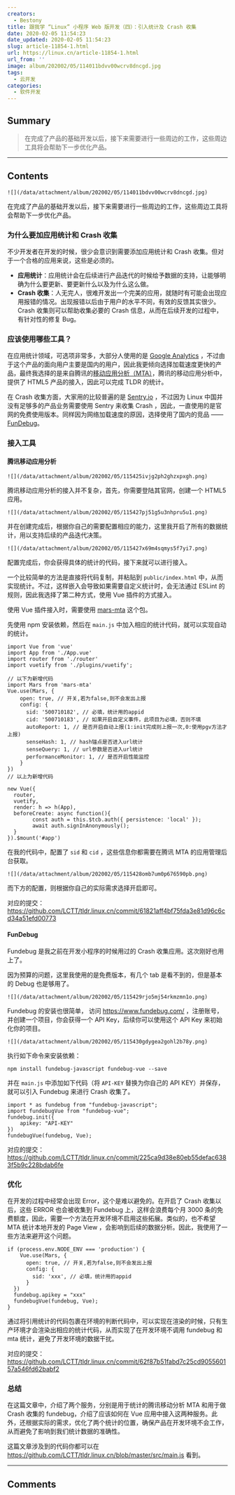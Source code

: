 ```yaml
---
creators:
  - Bestony
title: 跟我学 “Linux” 小程序 Web 版开发（四）：引入统计及 Crash 收集
date: 2020-02-05 11:54:23
date_updated: 2020-02-05 11:54:23
slug: article-11854-1.html
url: https://linux.cn/article-11854-1.html
url_from: ''
image: album/202002/05/114011bdvv00wcrv8dncgd.jpg
tags:
  - 云开发
categories:
  - 软件开发
---
```


## Summary

> 在完成了产品的基础开发以后，接下来需要进行一些周边的工作，这些周边工具将会帮助下一步优化产品。

***

<!-- more -->

## Contents

`![](/data/attachment/album/202002/05/114011bdvv00wcrv8dncgd.jpg)`

在完成了产品的基础开发以后，接下来需要进行一些周边的工作，这些周边工具将会帮助下一步优化产品。

### 为什么要加应用统计和 Crash 收集

不少开发者在开发的时候，很少会意识到需要添加应用统计和 Crash 收集。但对于一个合格的应用来说，这些是必须的。

* **应用统计**：应用统计会在后续进行产品迭代的时候给予数据的支持，让能够明确为什么要更新、要更新什么以及为什么这么做。
* **Crash 收集**：人无完人，很难开发出一个完美的应用，就随时有可能会出现应用报错的情况。出现报错以后由于用户的水平不同，有效的反馈其实很少。Crash 收集则可以帮助收集必要的 Crash 信息，从而在后续开发的过程中，有针对性的修复 Bug。

### 应该使用哪些工具？

在应用统计领域，可选项非常多，大部分人使用的是 [Google Analytics](http://analytics.google.com/) ，不过由于这个产品的面向用户主要是国内的用户，因此我更倾向选择加载速度更快的产品，最终我选择的是来自腾讯的[移动应用分析（MTA）](http://mta.qq.com/)，腾讯的移动应用分析中，提供了 HTML5 产品的接入，因此可以完成 TLDR 的统计。

在 Crash 收集方面，大家用的比较普遍的是 [Sentry.io](https://sentry.io/) ，不过因为 Linux 中国并没有足够多的产品业务需要使用 Sentry 来收集 Crash ，因此，一直使用的是官网的免费使用版本。同样因为网络加载速度的原因，选择使用了国内的竞品 —— [FunDebug](https://www.fundebug.com/)。

### 接入工具

#### 腾讯移动应用分析

`![](/data/attachment/album/202002/05/115425ivjg2ph2ghzxpxgh.png)`

腾讯移动应用分析的接入并不复杂，首先，你需要登陆其官网，创建一个 HTML5 应用。

`![](/data/attachment/album/202002/05/115427pj51g5u3nhpru5u1.png)`

并在创建完成后，根据你自己的需要配置相应的能力，这里我开启了所有的数据统计，用以支持后续的产品迭代决策。

`![](/data/attachment/album/202002/05/115427x69m4sqmys5f7yi7.png)`

配置完成后，你会获得具体的统计的代码，接下来就可以进行接入。

一个比较简单的方法是直接将代码复制，并粘贴到 `public/index.html` 中，从而实现统计。不过，这样嵌入会导致如果需要自定义统计时，会无法通过 ESLint 的规则，因此我选择了第二种方式，使用 Vue 插件的方式接入。

使用 Vue 插件接入时，需要使用 [mars-mta](https://github.com/apiaoqzh/mars-mta) 这个包。

先使用 npm 安装依赖，然后在 `main.js` 中加入相应的统计代码，就可以实现自动的统计。

```shell
import Vue from 'vue'
import App from './App.vue'
import router from './router'
import vuetify from './plugins/vuetify';

// 以下为新增代码
import Mars from 'mars-mta'
Vue.use(Mars, {
    open: true, // 开关,若为false,则不会发出上报
    config: {
      sid: '500710182', // 必填，统计用的appid
      cid: '500710183', // 如果开启自定义事件，此项目为必填，否则不填
      autoReport: 1, // 是否开启自动上报(1:init完成则上报一次,0:使用pgv方法才上报)
      senseHash: 1, // hash锚点是否进入url统计
      senseQuery: 1, // url参数是否进入url统计
      performanceMonitor: 1, // 是否开启性能监控
    }
})
// 以上为新增代码

new Vue({
  router,
  vuetify,
  render: h => h(App),
  beforeCreate: async function(){
        const auth = this.$tcb.auth({ persistence: 'local' });
        await auth.signInAnonymously();
  }
}).$mount('#app')
```

在我的代码中，配置了 `sid` 和 `cid` ，这些信息你都需要在腾讯 MTA 的应用管理后台获取。

`![](/data/attachment/album/202002/05/115428omb7um0p676590pb.png)`

而下方的配置，则根据你自己的实际需求选择开启即可。

对应的提交：<https://github.com/LCTT/tldr.linux.cn/commit/61821aff4bf75fda3e81d96c6cd34a51efd00773>

#### FunDebug

Fundebug 是我之前在开发小程序的时候用过的 Crash 收集应用。这次刚好也用上了。

因为预算的问题，这里我使用的是免费版本，有几个 tab 是看不到的，但是基本的 Debug 也是够用了。

`![](/data/attachment/album/202002/05/115429rjo5mj54rkmzmn1o.png)`

Fundebug 的安装也很简单， 访问 <https://www.fundebug.com/> ，注册账号， 并创建一个项目，你会获得一个 API Key，后续你可以使用这个 API Key 来初始化你的项目。

`![](/data/attachment/album/202002/05/115430gdygea2gohl2b78y.png)`

执行如下命令来安装依赖：

```shell
npm install fundebug-javascript fundebug-vue --save
```

并在 `main.js` 中添加如下代码（将 `API-KEY` 替换为你自己的 API KEY）并保存，就可以引入 Fundebug 来进行 Crash 收集了。

```shell
import * as fundebug from "fundebug-javascript";
import fundebugVue from "fundebug-vue";
fundebug.init({
    apikey: "API-KEY"
})
fundebugVue(fundebug, Vue);
```

对应的提交：<https://github.com/LCTT/tldr.linux.cn/commit/225ca9d38e80eb55defac6383f5b9c228bdab6fe>

### 优化

在开发的过程中经常会出现 Error，这个是难以避免的。在开启了 Crash 收集以后，这些 ERROR 也会被收集到 Fundebug 上，这样会浪费每个月 3000 条的免费额度，因此，需要一个方法在开发环境不启用这些拓展。类似的，也不希望 MTA 统计本地开发的 Page View ，会影响到后续的数据分析。因此，我使用了一些方法来避开这个问题。

```shell
if (process.env.NODE_ENV === 'production') {
    Vue.use(Mars, {
      open: true, // 开关,若为false,则不会发出上报
      config: {
        sid: 'xxx', // 必填，统计用的appid
      }
  })
  fundebug.apikey = "xxx"
  fundebugVue(fundebug, Vue);
}
```

通过将引用统计的代码包裹在环境的判断代码中，可以实现在渲染的时候，只有生产环境才会渲染出相应的统计代码，从而实现了在开发环境不调用 fundebug 和 mta 统计，避免了开发环境的数据干扰。

对应的提交：<https://github.com/LCTT/tldr.linux.cn/commit/62f87b51fabd7c25cd905560157a546fd62babf2>

### 总结

在这篇文章中，介绍了两个服务，分别是用于统计的腾讯移动分析 MTA 和用于做 Crash 收集的 fundebug，介绍了应该如何在 Vue 应用中接入这两种服务。此外，还根据实际的需求，优化了两个统计的位置，确保产品在开发环境不会工作，从而避免了影响到我们统计数据的准确性。

这篇文章涉及到的代码你都可以在 <https://github.com/LCTT/tldr.linux.cn/blob/master/src/main.js> 看到。

***

## Comments
